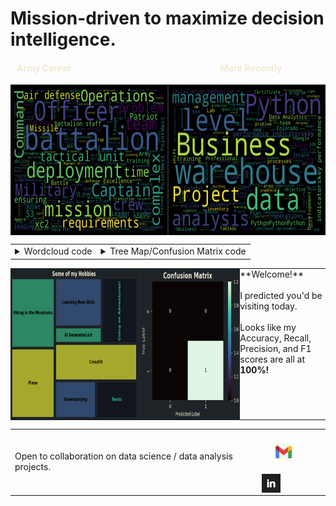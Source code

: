# Mission-driven to maximize decision intelligence.

#### <span style="color: #F0EAD6;">&nbsp;&nbsp; Army Career &nbsp;&nbsp;&nbsp;&nbsp;&nbsp;&nbsp;&nbsp;&nbsp;&nbsp;&nbsp;&nbsp;&nbsp;&nbsp;&nbsp;&nbsp;&nbsp;&nbsp;&nbsp;&nbsp;&nbsp;&nbsp;&nbsp;&nbsp;&nbsp;&nbsp;&nbsp;&nbsp;&nbsp;&nbsp;&nbsp;&nbsp;&nbsp;&nbsp;&nbsp;&nbsp;&nbsp;&nbsp;&nbsp;&nbsp;&nbsp;&nbsp;&nbsp;&nbsp;&nbsp;&nbsp;&nbsp;&nbsp;&nbsp;&nbsp;&nbsp;&nbsp;&nbsp;&nbsp;&nbsp;&nbsp;&nbsp;&nbsp;&nbsp;&nbsp;&nbsp;&nbsp;&nbsp;&nbsp;&nbsp;&nbsp;&nbsp;&nbsp;&nbsp;&nbsp;&nbsp; More Recently</span>

<img src="wordclouds_gh_prof.png" alt="Work Experience Wordclouds" width="685" height="241" style="vertical-align: middle;"/>

<table>
  <tr>
    <!-- First Code Dropdown -->
    <td>
      <details>
        <summary>Wordcloud code</summary>
        <pre><code>
          
&#35; Import necessary libraries/modules      
import textract
from nltk.corpus import stopwords
from nltk.tokenize import word_tokenize, sent_tokenize
import re
from wordcloud import WordCloud
          
&#35; Extract text from the document
text = textract.process('/Users/chris/Desktop/Army.docx')

&#35; Filter out character codewords
cleaned_text = re.sub(r'\\(n|xe2|x80|x99|t|xc2)', '', str(text))

&#35; Tokenize the words in the text
tokens = word_tokenize(cleaned_text)

&#35; Tokenizing the sentences in the text
sentences = sent_tokenize(cleaned_text)

&#35; Remove stopwords and create 'filtered_tokens' variable
stop_words = set(stopwords.words('english'))
filtered_tokens = [word for word in tokens if word not in stop_words]

&#35; Create wordcloud with filtered tokens
fig, ax = plt.subplots()
fig.patch.set_facecolor('black')

wordcloud = WordCloud(width=1400, height=1000).generate(' '.join(filtered_tokens))
plt.imshow(wordcloud, interpolation='bilinear')
plt.axis('off')
plt.show()
        </code></pre>
      </details>
    </td>
    
  <td>
      <details>
        <summary>Tree Map/Confusion Matrix code</summary>
        <pre style="white-space: pre-wrap;"><code>
          
&#35; Import necessary libraries/modules 
import numpy as np
import pandas as pd
import matplotlib.pyplot as plt
import seaborn as sns
import squarify

&#35; Plot hobbies treemap
categories = ['Piano', 'Hiking in the Mountains', 'Snowboarding', 'Tennis','CrossFit',
              'AI Generated Art','Learning New Skills','Going on Adventures!']
sizes = [20, 20, 10, 10, 20, 5, 15, 15] 
colors = ['#dfe318', '#2db27d', '#38598c', '#0b101b']

&#35; Create a figure and a set of subplots
fig, ax = plt.subplots(figsize=(12, 8))

&#35; Set the background color of the axes and the figure
ax.set_facecolor('#1e2327')  # for the axes
fig.patch.set_facecolor('#1e2327')  # for the figure background

squarify.plot(sizes=sizes, label=categories, color=colors, alpha=0.7, pad=0.01, ax=ax)

plt.title('Some of my Hobbies',fontweight='bold',fontsize=20, color='#F0EAD6')
plt.axis('off')  # Disable the axis

&#35; Adjust label formatting
for i, label in enumerate(plt.gca().texts):
    label.set_fontsize(13.5)  
    label.set_weight('bold')
    if categories[i] == 'Going on Adventures!':  
        label.set_rotation(90)
        label.set_color('#2db27d')
    if categories[i] == 'Tennis': 
        label.set_color('#2db27d') 

plt.show()

&#35; Create list of predictions and transform into 2x2 numpy array
predictions_list = [0,0,0,1]
predictions_matrix = np.array(predictions_list).reshape(2,2)

&#35; Change background color
fig, ax = plt.subplots(figsize=(5,4))
fig.patch.set_facecolor('#1e2327')
ax.set_facecolor('#1e2327')
    
&#35; Plot confusion matrix using seaborn heatmap
plt.figure(figsize=(5,4))
ax = sns.heatmap(predictions_matrix, vmin=0, vmax=1, annot=True, 
                    cmap = sns.color_palette("mako", as_cmap=True), fmt='g')
plt.title('Confusion Matrix', fontsize=16, fontweight='bold', color='#F0EAD6')
plt.xlabel('Predicted Label', color='#F0EAD6')
plt.ylabel('True Label', color='#F0EAD6')
ax.tick_params(axis='both', colors='#F0EAD6')

&#35; Access the color bar
cbar = ax.collections[0].colorbar

&#35; Change the color of the color bar's tick labels
cbar.ax.yaxis.set_tick_params(color='#F0EAD6')  # Change tick label colors
plt.setp(plt.getp(cbar.ax.axes, 'yticklabels'), color='#F0EAD6') # Change tick text colors
    
plt.show()
        </code></pre>
      </details>
    </td>
  </tr>
</table>

<table style="border-collapse: collapse; border-spacing: 0; margin: 0; padding: 0;">
  <tr style="margin: 0; padding: 0;">
    <td style="margin: 0; padding: 0; border: none; align: left;">
      <img src="https://github.com/chrisaguirre3/chrisaguirre3/blob/main/tm_cm_gh_prof.png" alt="Hobbies Treemap and Confusion Matrix" width="685" height="241" style="width:4000px;margin: 0; padding: 0; display: block;"/>
    </td>
    <td style="vertical-align: top; margin: 0; padding: 0;">
      **Welcome!**<br><br> I predicted you'd be visiting today.<br><br>
      Looks like my Accuracy, Recall, Precision, and F1 scores are all at <strong>100%!</strong>
    </td>
  </tr>
</table>

<table>
  <tr>
    <td style="padding-right: 20px;"> <!-- Add padding to create space -->
      Open to collaboration on data science / data analysis projects.
    </td>
    <td>
      <a href="mailto:christophermiguelaguirre@gmail.com">
    <img src="gmail_hero.jpg" alt="Gmail" width="30" height="30" style="vertical-align: bottom; margin: 20px;"/>
 </a><a href="https://www.linkedin.com/in/christopher-aguirre7/">
    <img src="linkedin_logo2.jpg" alt="LinkedIn" width="30" height="30" style="vertical-align: bottom;"/>
</a>
    </td>
  </tr>
</table>


<!---
chrisaguirre3/chrisaguirre3 is a ✨ special ✨ repository because its `README.md` (this file) appears on your GitHub profile.
You can click the Preview link to take a look at your changes.
--->
